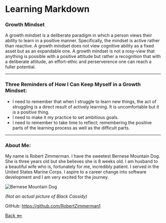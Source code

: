 # Learning Markdown

### Growth Mindset

A growth mindset is a deliberate paradigm in which a person views their ability to learn in a positive manner.  Specifically, the mindset is active rather than reactive.  A growth mindset does not view cognitive ability as a fixed asset but as an expandable one. A growth mindset is not a rosy-view that anything is possible with a positive attitude but rather a recognition that with a deliberate attitude, an effort-ethic and perserverence one can reach a fuller potential.

---

### Three Reminders of How I Can Keep Myself in a Growth Mindset:
- I need to remember that when I struggle to learn new things, the act of struggling is a direct result of actively learning.  It is uncomfortable but it is a positive thing.
- I need to make it my practice to set ambitious goals.
- I need to remember to take time to reflect; remembering the positive parts of the learning process as well as the difficult parts.

---

### About Me:

My name is Robert Zimmerman.  I have the sweetest Bernese Mountain Dog.  She is three years old but she believes she is 8 weeks old.  I am husband to a beautiful wife who is, fortunately for me, incredibly patient.  I served in the United States Marine Corps.  I aspire to a career change into software development and I am very excited for the journey.


![Bernese Mountain Dog](https://www.perfectdogbreeds.com/wp-content/uploads/2019/10/Bernese-Mountain-Dog.jpg)

*(Not an actual picture of Black Cassidy)*

GitHub: https://github.com/RobertZimmerman1

[Back <==](reading-notes.md)
